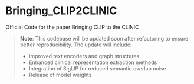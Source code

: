 # Bringing_CLIP2CLINIC
Official Code for the paper Bringing CLIP to the CLINIC

> **Note**: This codebase will be updated soon after refactoring to ensure better reproducibility. The update will include:
> - Improved text encoders and graph structures
> - Enhanced clinical representation extraction methods
> - Integration of SigLIP for reduced semantic overlap noise
> - Release of model weights
